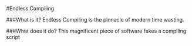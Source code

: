 #Endless.Compiling

###What is it?
Endless Compiling is the pinnacle of modern time wasting. 


###What does it do?
This magnificent piece of software fakes a compiling script